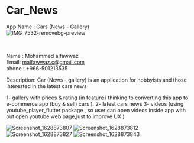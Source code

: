 # Car_News
App Name : Cars (News - Gallery)
<br/>
![IMG_7532-removebg-preview](https://user-images.githubusercontent.com/86740818/129943689-d46ae9f0-d93e-4825-b3b7-4e5708786fd5.jpg)




<br/>



Name : Mohammed alfawwaz
<br/>
Email: malfawwaz.c@gmail.com
<br/>
phone : +966-501213535

Description:
Car (News - gallery) is an application for hobbyists and those interested in the latest cars news

1- gallery with prices & rating (in feature i thinking to converting this app to e-commerce app (buy & sell) cars ).
2- latest cars news
3- videos (using youtube_player_flutter package , so user can open videos inside app with out open youtube web page,just to improve UX )

![Screenshot_1628873807](https://user-images.githubusercontent.com/86740818/129394202-52e3759f-b794-4a75-9849-00d5b124e922.png)
![Screenshot_1628873812](https://user-images.githubusercontent.com/86740818/129394212-12c164a6-7f1f-4f07-a394-064410ab8f20.png)
![Screenshot_1628873827](https://user-images.githubusercontent.com/86740818/129394221-d1e287b5-308e-4923-a2a2-b271672a3f31.png)
![Screenshot_1628873843](https://user-images.githubusercontent.com/86740818/129394228-87d2139d-d9a4-468f-b91b-8906dacffefb.png)



